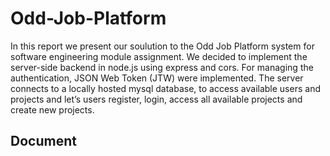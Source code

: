 # Odd-Job-Platform

In this report we present our soulution to the Odd Job Platform system for software engineering module assignment. We decided to implement the server-side backend in node.js using express and cors. For managing the authentication, JSON Web Token (JTW) were implemented. The server connects to a locally hosted mysql database, to access available users and projects and let’s users register, login, access all available projects and create new projects. 

## Document
